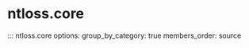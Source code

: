 # ntloss.core

::: ntloss.core
    options:
      group_by_category: true
      members_order: source

